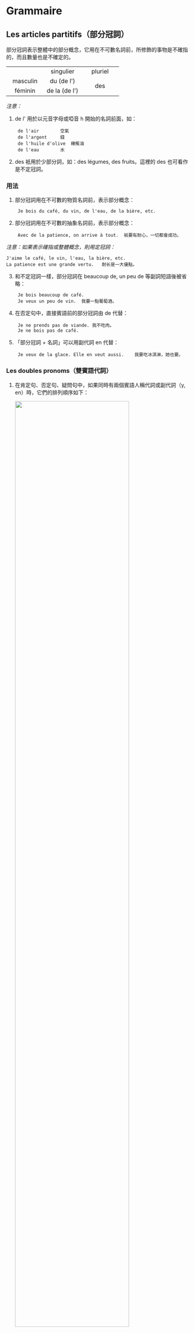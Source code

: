 # Grammaire
## Les articles partitifs（部分冠詞）
部分冠詞表示整體中的部分概念，它用在不可數名詞前，所修飾的事物是不確指的，而且數量也是不確定的。

<table>
    <tbody>
        <tr>
            <td width="33.33%"></td>
            <td width="33.33%" align="center">singulier</td>
            <td width="33.33%" align="center">pluriel</td>
        </tr>
        <tr>
            <td align="center">masculin</td>
            <td align="center">du (de l')</td>
            <td rowspan="2" align="center">des</td>
        </tr>
        <tr>
            <td align="center">féminin</td>
            <td align="center">de la (de l')</td>
        </tr>
    </tbody>
</table>

*注意：*
1. de l' 用於以元音字母或啞音 h 開始的名詞前面，如：

        de l'air		空氣
        de l'argent		錢
        de l'huile d'olive	橄㰖油
        de l'eau		水


2. des 衹用於少部分詞，如：des légumes, des fruits。這裡的 des 也可看作是不定冠詞。

### 用法

1. 部分冠詞用在不可數的物質名詞前，表示部分概念：

        Je bois du café, du vin, de l'eau, de la bière, etc.

2. 部分冠詞用在不可數的抽象名詞前，表示部分概念：

        Avec de la patience, on arrive à tout.	衹要有耐心，一切都會成功。

*注意：如果表示確指或整體概念，則用定冠詞：*

    J'aime le café, le vin, l'eau, la bière, etc.
    La patience est une grande vertu.	耐长是一大優點。

3. 和不定冠詞一樣，部分冠詞在 beaucoup de, un peu de 等副詞短語後被省略：

        Je bois beaucoup de café.
        Je veux un peu de vin.	我要一點葡萄酒。

4. 在否定句中，直接賓語前的部分冠詞由 de 代替：

        Je ne prends pas de viande.	我不吃肉。
        Je ne bois pas de café.

5. 「部分冠詞 + 名詞」可以用副代詞 en 代替：

        Je veux de la glace. Elle en veut aussi.	我要吃冰淇淋，她也要。

### Les doubles pronoms（雙賓語代詞）
1. 在肯定句、否定句、疑問句中，如果同時有兩個賓語人稱代詞或副代詞（y, en）時，它們的排列順序如下：

    <img src="https://raw.githubusercontent.com/wcshds/learn-french/master/%E6%B3%95%E8%AA%9E%E7%B6%9C%E5%90%88%E6%95%99%E7%A8%8B/images/Les%20doubles%20pronoms-1.svg" width="80%" />

    1. me, te, nous, vous 可以是直接或間接賓語，位於賓語排列順序的第一位：

            - Je vous donne le cahier ?
            - Oui, vous me le donnez.
            - Non, vous ne me le donnez pas.

    2. le, la, les 是直接賓語人稱代詞，排在 me, te, nous, vous 之後，其他代詞之前：

            Elle nous lit le texte. = Elle nous le lit.

    3. lui, leur 是間接賓語人稱代詞，其位置在 le, la, les 之後：

            Le professeur lui pose cette question. = Il la lui pose.
            Je montre les photos à mes amis. = Je les leur montre.

    4. 副代詞 y 位於倒數第二位：

            On voit les enfants au jardin. = On les y voit.

    5. 副代詞 en 排在最後：

            Ils nous servent du café. = Ils nous en servent.

2. 雙賓語代詞在命令式中的位置

    1. 在肯定命令句中，同時有兩個人稱代詞時，直接賓語 le, la, les 在前，間接賓語 moi, toi, lui, nous, vous, leur 在後，並全用連字號連接：

    <img src="https://raw.githubusercontent.com/wcshds/learn-french/master/%E6%B3%95%E8%AA%9E%E7%B6%9C%E5%90%88%E6%95%99%E7%A8%8B/images/Les%20doubles%20pronoms-2.svg" width="80%" />

            Donne-moi le stylo. = Donne-le-moi.
            Montrez-nous votre voiture. = Montrez-la-nous.
            Donnez-leur le livre. = Donnez-le-leur.


    2. 在否定命令句中，雙賓語的位置和在直陳式中相同：

            Ne me donne pas le journal. = Ne me le donne pas.
            Ne leur lisez pas le texte maintenant. = Ne le leur lisez maintenant.

    3. 副代詞 en 在命令式中：

    <img src="https://raw.githubusercontent.com/wcshds/learn-french/master/%E6%B3%95%E8%AA%9E%E7%B6%9C%E5%90%88%E6%95%99%E7%A8%8B/images/Les%20doubles%20pronoms-3.svg" width="80%" />
        

    



# Dialogue
(Laurent, ami français de Marc, vient le voir sur le campus. À midi, au resto U.)

Laurent : Comment est la cuisine de ton université ?

Marc : Excellente. Le menu varie chaque jour. Au repas de midi et du soir, il y a toujours de la viande, soit des côtelettes frites, soit un tranche de porc à la sauce de soja.

L : Avez-vous du poisson tous les jours ?

M : Pas tous les jours, mais nous avons plusieurs légumes : des choux, des navets, des carottes, des pommes de terre, des haricots et des petits pois selon la saison.

L : Vous prenez toujours du riz ?

M : Non, nous mangeons aussi des nouilles ou des petits pains cuits à la vapeur.

L : Alors, qu'est-ce que nous prenons aujourd'hui ?

M : Des nouilles. Veux-tu ?

L : Avec plaisir.

M : Tu prends du poisson ou de la viande ?

L : Du poisson.

M : Moi, je prends de la viande et du riz. J'ai faim.

L : Regarde, à la table voisine, on mange un rôti de bœuf. C'est très appétissant, ce plat.

M : Bon, alors je vais t'en apporter un. Tu veux boire quelque chose ? Du vin ou de la bière ?

L : Oui, j'aimerais bien une bière, s'il te plaît.

### 課文注釋
1. 描述食品與配料的關係時，通常用「主體 + à + 配料」的結構，如：

        un tranche de porc à la sauce de soja		豬肉薄片配醬油
        un café au lait				牛奶咖啡
        un gâteau au chocolat				巧克力蛋糕
        une tarte aux pommes				蘋果派

2. 在 des petits pains cuit à la vapeur 中 des 不用改爲 de，因爲 petits pains 作爲一個整體表示「饅頭」。

### Vocabulaire
1. avoir faim&emsp;&emsp;感到餓
2. un loup&emsp;&emsp;狼
3. une faim de loup&emsp;&emsp;極餓

        J'ai une faim de loup !	我很餓。（較多用於書面）

    口語中一般說：

        J'ai très très faim.
        Je meurs de faim.

4. Laurent&emsp;&emsp;洛朗（人名）
5. le campus&emsp;&emsp;校園

        sur le campus	校園裡

6. le resto U (le restaurant université)&emsp;&emsp;大學生食堂

        la cité U	大學城（在法國指的是「大學學生宿舍」）

7. la cuisine&emsp;&emsp;伙食

        la cuisine japonaise	日式料理
        faire la cuisine	做飯

8. excellent, excellente&emsp;&emsp;adj. 出色的
9. le menu&emsp;&emsp;菜單
10. varier&emsp;&emsp;vi. 變化，變動

        variable	adj. 有變化的
        invariable	adj. 不變的

11. un repas&emsp;&emsp;一頓飯（相當於英語中的 meal）

        les trois repas 	三餐

12. de la viande&emsp;&emsp;肉
13. soit ... soit ...&emsp;&emsp;要麽……要麽……
14. une côtelette&emsp;&emsp;排骨

        une côtelette frite 	炸排骨

15. frit, frite&emsp;&emsp;adj. 油炸的
16. une tranche&emsp;&emsp;片，薄片

        une tranche de porc 	一片豬肉

17. du porc&emsp;&emsp;豬肉
18. la sauce de soja&emsp;&emsp;醬油
19. du poisson&emsp;&emsp;魚
20. plusieurs&emsp;&emsp;adj.indéf. 好幾個
21. des légumes&emsp;&emsp;n.m.pl. 蔬菜
22. un chou (des choux)&emsp;&emsp;卷心菜
23. le navet&emsp;&emsp;白蘿卜
24. la carotte&emsp;&emsp;胡蘿卜
25. une pomme de terre&emsp;&emsp;土豆
26. des haricots&emsp;&emsp;n.m.pl. 刀豆，四季豆

    haricots 的 h 是噓音，不可以聯誦

27. des petits pois&emsp;&emsp;n.m.pl. 豌豆
28. selon&emsp;&emsp;prép. 根據
29. du riz&emsp;&emsp;n.m. 米飯；稻
30. manger&emsp;&emsp;v.t. 吃

    變位（第一組）：

        je mange
        tu manges
        il (elle) mange
        nous mangeons
        vous mangez
        ils (elles) mangent

    <br />

        Exp. manger du pain 	吃麫包
        manger un bifteck 	吃一份牛排

        manger comme quatre 	吃得很多
        manger comme un oiseau 	吃得很少
        manger comme un cochon 	吃相不好

        La vengeance est un plat qui se mange froid. 	君子報仇，十年不晚。

31. des nouilles&emsp;&emsp;n.f.pl. 麫條
32. ou&emsp;&emsp;conj. 或者
33. un petit pain cuit à la vapeur&emsp;&emsp;饅頭
34. vouloir&emsp;&emsp;v.t. 想要，願意

    變位（第三組）：

        je veux
        tu veux
        il (elle) veut
        nous voulons
        vous voulez
        ils (elles) veulent

    <br />

        Exp. - Veux-tu des nouilles - Non, je n'en veux pas.

    * vouloir + v.

        Exp. « Je veux être Chateaubriand ou rien. » Victor Hugo
        Je voudrais bien connaître cette dame.
        Qu'est-ce que ça veut dire ?	這是什麽意思？

        Vouloir, c'est pouvoir.	有志者事竟成。

35. avec plaisir&emsp;&emsp;非常樂意
36. une table&emsp;&emsp;桌子，餐桌
37. voisin, voisine&emsp;&emsp;adj. 隔壁的，鄰近的
38. apporter&emsp;&emsp;v.t. 拿來，帶來

        Exp. Allez chercher ce livre et apportez-le-moi.
        Il nous apporte toujours un petit cadeau.
        Le facteur apporte des courriers.	郵遞員帶來郵件

39. le rôti de bœuf&emsp;&emsp;烤牛肉
40. un plat&emsp;&emsp;一道菜
41. appétissant, appétissante&emsp;&emsp;adj. 引起食欲的
42. boire&emsp;&emsp;v.t. 喝

    變位（第三組）：

        je bois
        tu bois
        il (elle) boit
        nous buvons
        vous buvez
        ils (elles) boivent

    * boire + qch.

            Exp. boire du vin/du lait/une tasse de thé/un café

            Ce n'est pas la mer à boire.	又不是要去喝大海。（事情沒那麽難。）
            Elle regarde le conférencier et boit ses paroles.

            Il boit comme un trou.	他酗酒。

            boisson(s) chaude(s) / fraîche(s) / froide(s)	熱飲 / 冷飲

43. du vin&emsp;&emsp;葡萄酒
44. de la bière&emsp;&emsp;啤酒